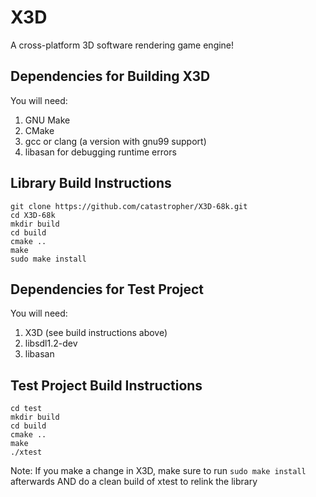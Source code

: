 # X3D
A cross-platform 3D software rendering game engine!

## Dependencies for Building X3D
You will need:
  1. GNU Make
  2. CMake
  3. gcc or clang (a version with gnu99 support)
  4. libasan for debugging runtime errors

## Library Build Instructions
```
git clone https://github.com/catastropher/X3D-68k.git
cd X3D-68k
mkdir build
cd build
cmake ..
make
sudo make install
```
## Dependencies for Test Project
You will need:
  1. X3D (see build instructions above)
  2. libsdl1.2-dev
  3. libasan

## Test Project Build Instructions
```
cd test
mkdir build
cd build
cmake ..
make
./xtest
```

Note: If you make a change in X3D, make sure to run `sudo make install` afterwards AND do a clean build of xtest to relink the library
